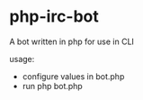 php-irc-bot
===========

A bot written in php for use in CLI

usage:
- configure values in bot.php
- run php bot.php